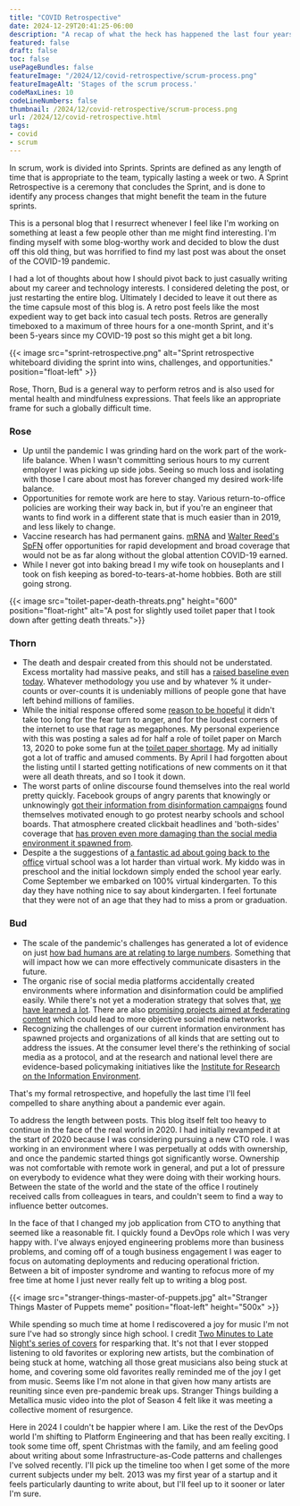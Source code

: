 ```yaml
---
title: "COVID Retrospective"
date: 2024-12-29T20:41:25-06:00
description: "A recap of what the heck has happened the last four years."
featured: false
draft: false
toc: false
usePageBundles: false
featureImage: "/2024/12/covid-retrospective/scrum-process.png"
featureImageAlt: 'Stages of the scrum process.'
codeMaxLines: 10
codeLineNumbers: false
thumbnail: /2024/12/covid-retrospective/scrum-process.png
url: /2024/12/covid-retrospective.html
tags:
- covid
- scrum
---
```


In scrum, work is divided into Sprints.  Sprints are defined as any length of time that is appropriate to the team, typically lasting a week or two.  A Sprint Retrospective is a ceremony that concludes the Sprint, and is done to identify any process changes that might benefit the team in the future sprints.  

This is a personal blog that I resurrect whenever I feel like I'm working on something at least a few people other than me might find interesting.  I'm finding myself with some blog-worthy work and decided to blow the dust off this old thing, but was horrified to find my last post was about the onset of the COVID-19 pandemic.

I had a lot of thoughts about how I should pivot back to just casually writing about my career and technology interests.  I considered deleting the post, or just restarting the entire blog. Ultimately I decided to leave it out there as the time capsule most of this blog is.  A retro post feels like the most expedient way to get back into casual tech posts.  Retros are generally timeboxed to a maximum of three hours for a one-month Sprint, and it's been 5-years since my COVID-19 post so this might get a bit long.

{{< image src="sprint-retrospective.png" alt="Sprint retrospective whiteboard dividing the sprint into wins, challenges, and opportunities." position="float-left" >}}

Rose, Thorn, Bud is a general way to perform retros and is also used for mental health and mindfulness expressions.  That feels like an appropriate frame for such a globally difficult time.

### Rose

* Up until the pandemic I was grinding hard on the work part of the work-life balance.  When I wasn't committing serious hours to my current employer I was picking up side jobs.  Seeing so much loss and isolating with those I care about most has forever changed my desired work-life balance.
* Opportunities for remote work are here to stay.  Various return-to-office policies are working their way back in, but if you're an engineer that wants to find work in a different state that is much easier than in 2019, and less likely to change.
* Vaccine research has had permanent gains.  [mRNA](https://www.nature.com/articles/s41573-024-01042-y) and [Walter Reed's SpFN](https://www.defenseone.com/technology/2021/12/us-army-creates-single-vaccine-effective-against-all-covid-sars-variants/360089/) offer opportunities for rapid development and broad coverage that would not be as far along without the global attention COVID-19 earned.
* While I never got into baking bread I my wife took on houseplants and I took on fish keeping as bored-to-tears-at-home hobbies.  Both are still going strong.

{{< image src="toilet-paper-death-threats.png" height="600" position="float-right" alt="A post for slightly used toilet paper that I took down after getting death threats.">}}

### Thorn

* The death and despair created from this should not be understated.  Excess mortality had massive peaks, and still has a [raised baseline even today](https://ourworldindata.org/grapher/excess-mortality-p-scores-average-baseline?country=USA~GBR~KOR~NZL~BRA).  Whatever methodology you use and by whatever % it under-counts or over-counts it is undeniably millions of people gone that have left behind millions of families.
* While the initial response offered some [reason to be hopeful](https://www.explainxkcd.com/wiki/index.php/2287:_Pathogen_Resistance) it didn't take too long for the fear turn to anger, and for the loudest corners of the internet to use that rage as megaphones.  My personal experience with this was posting a sales ad for half a role of toilet paper on March 13, 2020 to poke some fun at the [toilet paper shortage](https://cnr.ncsu.edu/news/2020/05/coronavirus-toilet-paper-shortage/).  My ad initially got a lot of traffic and amused comments.  By April I had forgotten about the listing until I started getting notifications of new comments on it that were all death threats, and so I took it down.
* The worst parts of online discourse found themselves into the real world pretty quickly.  Facebook groups of angry parents that knowingly or unknowingly [got their information from disinformation campaigns](./the-disinformation-dozen.pdf) found themselves motivated enough to go protest nearby schools and school boards.  That atmosphere created clickbait headlines and 'both-sides' coverage that [has proven even more damaging than the social media environment it spawned from](https://mitsloan.mit.edu/press/misleading-covid-19-headlines-mainstream-sources-did-more-harm-facebook-fake-news).
* Despite a the suggestions of [a fantastic ad about going back to the office](https://www.youtube.com/watch?v=3-gCRX23slw) virtual school was a lot harder than virtual work.  My kiddo was in preschool and the initial lockdown simply ended the school year early.  Come September we embarked on 100% virtual kindergarten.  To this day they have nothing nice to say about kindergarten.  I feel fortunate that they were not of an age that they had to miss a prom or graduation.

### Bud

* The scale of the pandemic's challenges has generated a lot of evidence on just [how bad humans are at relating to large numbers](https://theconversation.com/brains-are-bad-at-big-numbers-making-it-impossible-to-grasp-what-a-million-covid-19-deaths-really-means-179081).  Something that will impact how we can more effectively communicate disasters in the future.
* The organic rise of social media platforms accidentally created environments where information  and disinformation could be amplified easily.  While there's not yet a moderation strategy that solves that, [we have learned a lot](https://pmc.ncbi.nlm.nih.gov/articles/PMC9444091/).  There are also [promising projects aimed at federating content](https://atproto.com/guides/overview) which could lead to more objective social media networks.
* Recognizing the challenges of our current information environment has spawned projects and organizations of all kinds that are setting out to address the issues.  At the consumer level there's the rethinking of social media as a protocol, and at the research and national level there are evidence-based policymaking initiatives like the [Institute for Research on the Information Environment](https://informationenvironment.org/about).

That's my formal retrospective, and hopefully the last time I'll feel compelled to share anything about a pandemic ever again.  

To address the length between posts.  This blog itself felt too heavy to continue in the face of the real world in 2020.  I had initially revamped it at the start of 2020 because I was considering pursuing a new CTO role.  I was working in an environment where I was perpetually at odds with ownership, and once the pandemic started things got significantly worse.  Ownership was not comfortable with remote work in general, and put a lot of pressure on everybody to evidence what they were doing with their working hours.  Between the state of the world and the state of the office I routinely received calls from colleagues in tears, and couldn't seem to find a way to influence better outcomes.

In the face of that I changed my job application from CTO to anything that seemed like a reasonable fit.  I quickly found a DevOps role which I was very happy with.  I've always enjoyed engineering problems more than business problems, and coming off of a tough business engagement I was eager to focus on automating deployments and reducing operational friction.  Between a bit of imposter syndrome and wanting to refocus more of my free time at home I just never really felt up to writing a blog post.  

{{< image src="stranger-things-master-of-puppets.jpg" alt="Stranger Things Master of Puppets meme" position="float-left" height="500x" >}}

While spending so much time at home I rediscovered a joy for music I'm not sure I've had so strongly since high school.  I credit [Two Minutes to Late Night's series of covers](https://www.youtube.com/watch?v=xaFhpxkr7Sw) for resparking that.  It's not that I ever stopped listening to old favorites or exploring new artists, but the combination of being stuck at home, watching all those great musicians also being stuck at home, and covering some old favorites really reminded me of the joy I get from music. Seems like I'm  not alone in that given how many artists are reuniting since even pre-pandemic break ups.  Stranger Things building a Metallica music video into the plot of Season 4 felt like it was meeting a collective moment of resurgence.

Here in 2024 I couldn't be happier where I am.  Like the rest of the DevOps world I'm shifting to Platform Engineering and that has been really exciting.  I took some time off, spent Christmas with the family, and am feeling good about writing about some Infrastructure-as-Code patterns and challenges I've solved recently.  I'll pick up the timeline too when I get some of the more current subjects under my belt.  2013 was my first year of a startup and it feels particularly daunting to write about, but I'll feel up to it sooner or later I'm sure.
